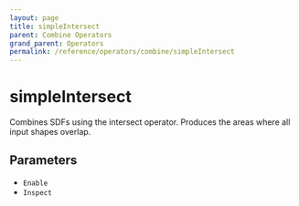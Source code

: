```yaml
---
layout: page
title: simpleIntersect
parent: Combine Operators
grand_parent: Operators
permalink: /reference/operators/combine/simpleIntersect
---
```


# simpleIntersect

Combines SDFs using the intersect operator.
Produces the areas where all input shapes overlap.

## Parameters

* `Enable`
* `Inspect`
